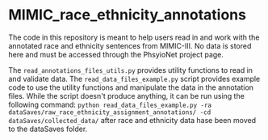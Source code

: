# MIMIC_race_ethnicity_annotations


The code in this repository is meant to help users read in and work with the annotated race and ethnicity sentences from MIMIC-III. No data is stored here and must be accessed through the PhsyioNet project page.

The `read_annotations_files_utils.py` provides utility functions to read in and validate data. The `read_data_files_example.py` script provides example code to use the utility functions and manipulate the data in the annotation files. While the script doesn't produce anything, it can be run using the following command: `python read_data_files_example.py -ra dataSaves/raw_race_ethnicity_assignment_annotations/ -cd dataSaves/collected_data/` after race and ethnicity data hase been moved to the dataSaves folder.
